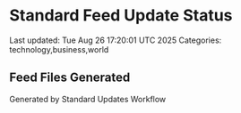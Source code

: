 # Standard Feed Update Status
Last updated: Tue Aug 26 17:20:01 UTC 2025
Categories: technology,business,world

## Feed Files Generated

Generated by Standard Updates Workflow
